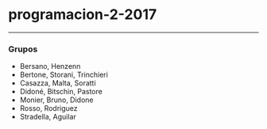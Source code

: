 ﻿# programacion-2-2017
------------------------------
### Grupos
* Bersano, Henzenn
* Bertone, Storani, Trinchieri
* Casazza, Malta, Soratti
* Didoné, Bitschin, Pastore
* Monier, Bruno, Didone
* Rosso, Rodriguez
* Stradella, Aguilar
